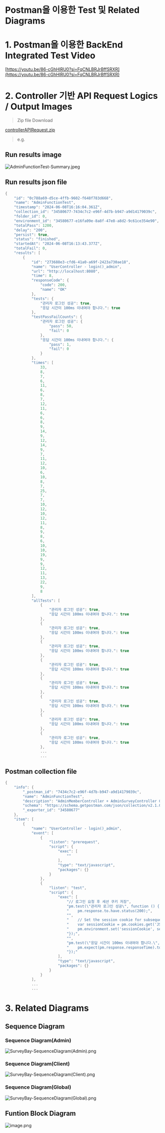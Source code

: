 # Postman을 이용한 Test 및 Related Diagrams

# 1. Postman을 이용한 BackEnd Integrated Test Video

[https://youtu.be/86-cGhHlRU0?si=FqCNLBRJrBffSRXR](https://youtu.be/86-cGhHlRU0?si=FqCNLBRJrBffSRXR)

# 2. Controller 기반 API Request Logics / Output Images

> Zip file Download
> 

[controllerAPIRequest.zip](Postman%E1%84%8B%E1%85%B3%E1%86%AF%20%E1%84%8B%E1%85%B5%E1%84%8B%E1%85%AD%E1%86%BC%E1%84%92%E1%85%A1%E1%86%AB%20Test%20%E1%84%86%E1%85%B5%E1%86%BE%20Related%20Diagrams%202f909d911dea4bddb81c625b08a89472/controllerAPIRequest.zip)

> e.g.
> 

## Run results image

![AdminFunctionTest-Summary.jpeg](Postman%E1%84%8B%E1%85%B3%E1%86%AF%20%E1%84%8B%E1%85%B5%E1%84%8B%E1%85%AD%E1%86%BC%E1%84%92%E1%85%A1%E1%86%AB%20Test%20%E1%84%86%E1%85%B5%E1%86%BE%20Related%20Diagrams%202f909d911dea4bddb81c625b08a89472/AdminFunctionTest-Summary.jpeg)

## Run results json file

```kotlin
{
	"id": "0c788a69-d5ce-4ffb-9602-f648f783d668",
	"name": "AdminFunctionTest",
	"timestamp": "2024-06-08T16:16:04.361Z",
	"collection_id": "34580677-7434c7c2-e96f-4d7b-b947-a9d14179039c",
	"folder_id": 0,
	"environment_id": "34580677-e16fa09e-8a8f-47e8-a8d2-9c61ce354e90",
	"totalPass": 1200,
	"delay": "200",
	"persist": true,
	"status": "finished",
	"startedAt": "2024-06-08T16:13:43.377Z",
	"totalFail": 0,
	"results": [
		{
			"id": "273688e3-cfd6-41a0-a69f-2423a730ae18",
			"name": "UserController - login()_admin",
			"url": "http://localhost:8080",
			"time": 8,
			"responseCode": {
				"code": 200,
				"name": "OK"
			},
			"tests": {
				"관리자 로그인 성공": true,
				"응답 시간이 100ms 이내여야 합니다.": true
			},
			"testPassFailCounts": {
				"관리자 로그인 성공": {
					"pass": 50,
					"fail": 0
				},
				"응답 시간이 100ms 이내여야 합니다.": {
					"pass": 1,
					"fail": 0
				}
			},
			"times": [
				33,
				8,
				7,
				6,
				11,
				6,
				8,
				7,
				12,
				11,
				6,
				6,
				8,
				9,
				14,
				9,
				12,
				14,
				9,
				7,
				11,
				12,
				10,
				6,
				10,
				8,
				7,
				25,
				7,
				7,
				10,
				12,
				10,
				12,
				11,
				8,
				9,
				8,
				6,
				10,
				10,
				19,
				9,
				9,
				12,
				11,
				13,
				22,
				9,
				8
			],
			"allTests": [
				{
					"관리자 로그인 성공": true,
					"응답 시간이 100ms 이내여야 합니다.": true
				},
				{
					"관리자 로그인 성공": true,
					"응답 시간이 100ms 이내여야 합니다.": true
				},
				{
					"관리자 로그인 성공": true,
					"응답 시간이 100ms 이내여야 합니다.": true
				},
				{
					"관리자 로그인 성공": true,
					"응답 시간이 100ms 이내여야 합니다.": true
				},
				{
					"관리자 로그인 성공": true,
					"응답 시간이 100ms 이내여야 합니다.": true
				},
				{
					"관리자 로그인 성공": true,
					"응답 시간이 100ms 이내여야 합니다.": true
				},
				{
					"관리자 로그인 성공": true,
					"응답 시간이 100ms 이내여야 합니다.": true
				},
				{
					"관리자 로그인 성공": true,
					"응답 시간이 100ms 이내여야 합니다.": true
				},
				...
				...
```

## Postman collection file

```kotlin
{
	"info": {
		"_postman_id": "7434c7c2-e96f-4d7b-b947-a9d14179039c",
		"name": "AdminFunctionTest",
		"description": "AdminMemberController + AdminSurveyController Get/Post Method HTTP Request Test",
		"schema": "https://schema.getpostman.com/json/collection/v2.1.0/collection.json",
		"_exporter_id": "34580677"
	},
	"item": [
		{
			"name": "UserController - login()_admin",
			"event": [
				{
					"listen": "prerequest",
					"script": {
						"exec": [
							""
						],
						"type": "text/javascript",
						"packages": {}
					}
				},
				{
					"listen": "test",
					"script": {
						"exec": [
							"// 로그인 요청 후 세션 쿠키 저장",
							"pm.test(\"관리자 로그인 성공\", function () {",
							"    pm.response.to.have.status(200);",
							"",
							"    // Set the session cookie for subsequent requests",
							"    var sessionCookie = pm.cookies.get('JSESSIONID'); // 쿠키 이름은 서버 설정에 따라 다를 수 있습니다",
							"    pm.environment.set('sessionCookie', sessionCookie);",
							"});",
							"",
							"pm.test(\"응답 시간이 100ms 이내여야 합니다.\", function () {",
							"    pm.expect(pm.response.responseTime).to.be.below(100);",
							"});"
						],
						"type": "text/javascript",
						"packages": {}
					}
				}
			],
			...
			...
```

# 3.  Related Diagrams

## Sequence Diagram

### Sequence Diagram(Admin)

![SurveyBay-SequenceDiagram(Admin).png](Postman%E1%84%8B%E1%85%B3%E1%86%AF%20%E1%84%8B%E1%85%B5%E1%84%8B%E1%85%AD%E1%86%BC%E1%84%92%E1%85%A1%E1%86%AB%20Test%20%E1%84%86%E1%85%B5%E1%86%BE%20Related%20Diagrams%202f909d911dea4bddb81c625b08a89472/SurveyBay-SequenceDiagram(Admin).png)

### Sequence Diagram(Client)

![SurveyBay-SequenceDiagram(Client).png](Postman%E1%84%8B%E1%85%B3%E1%86%AF%20%E1%84%8B%E1%85%B5%E1%84%8B%E1%85%AD%E1%86%BC%E1%84%92%E1%85%A1%E1%86%AB%20Test%20%E1%84%86%E1%85%B5%E1%86%BE%20Related%20Diagrams%202f909d911dea4bddb81c625b08a89472/SurveyBay-SequenceDiagram(Client).png)

### Sequence Diagram(Global)

![SurveyBay-SequenceDiagram(Global).png](Postman%E1%84%8B%E1%85%B3%E1%86%AF%20%E1%84%8B%E1%85%B5%E1%84%8B%E1%85%AD%E1%86%BC%E1%84%92%E1%85%A1%E1%86%AB%20Test%20%E1%84%86%E1%85%B5%E1%86%BE%20Related%20Diagrams%202f909d911dea4bddb81c625b08a89472/SurveyBay-SequenceDiagram(Global).png)

## Funtion Block Diagram

![image.png](Postman%E1%84%8B%E1%85%B3%E1%86%AF%20%E1%84%8B%E1%85%B5%E1%84%8B%E1%85%AD%E1%86%BC%E1%84%92%E1%85%A1%E1%86%AB%20Test%20%E1%84%86%E1%85%B5%E1%86%BE%20Related%20Diagrams%202f909d911dea4bddb81c625b08a89472/image.png)